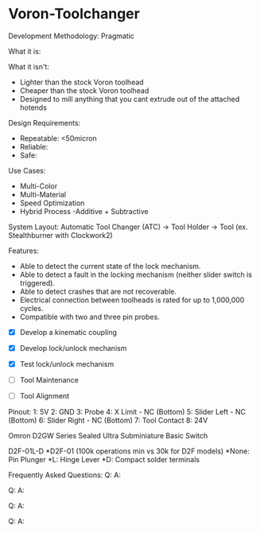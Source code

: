 # Voron-Toolchanger

Development Methodology:
Pragmatic
 
What it is:


What it isn't:
- Lighter than the stock Voron toolhead
- Cheaper than the stock Voron toolhead	
- Designed to mill anything that you cant extrude out of the attached hotends
	

Design Requirements:
- Repeatable: <50micron
- Reliable:
- Safe: 


Use Cases:
- Multi-Color	
- Multi-Material
- Speed Optimization 
- Hybrid Process 
	-Additive + Subtractive


System Layout:
Automatic Tool Changer (ATC)
->
Tool Holder 
-> 
Tool (ex. Stealthburner with Clockwork2)


Features:
- Able to detect the current state of the lock mechanism. 
- Able to detect a fault in the locking mechanism (neither slider switch is triggered).
- Able to detect crashes that are not recoverable.
- Electrical connection between toolheads is rated for up to 1,000,000 cycles. 
- Compatible with two and three pin probes.

- [X] Develop a kinematic coupling
- [X] Develop lock/unlock mechanism 
- [X] Test lock/unlock mechanism
- [ ] Tool Maintenance
- [ ] Tool Alignment 




Pinout: 
1: 5V
2: GND
3: Probe
4: X Limit - NC (Bottom)
5: Slider Left - NC (Bottom)
6: Slider Right - NC (Bottom)
7: Tool Contact 
8: 24V



Omron D2GW Series Sealed Ultra Subminiature Basic Switch

D2F-01L-D
*D2F-01 (100k operations min vs 30k for D2F models)
*None: Pin Plunger
*L: Hinge Lever
*D: Compact solder terminals

Frequently Asked Questions:
Q:
A:

Q:
A:

Q:
A:

Q:
A:
